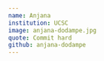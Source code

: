 ```yaml
---
name: Anjana
institution: UCSC
image: anjana-dodampe.jpg
quote: Commit hard
github: anjana-dodampe
---
```

